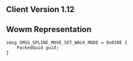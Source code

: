 ## Client Version 1.12

## Wowm Representation
```rust,ignore
smsg SMSG_SPLINE_MOVE_SET_WALK_MODE = 0x030E {
    PackedGuid guid;    
}

```
